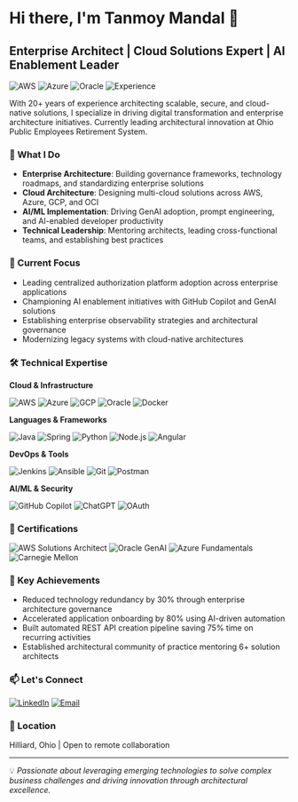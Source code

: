 # Hi there, I'm Tanmoy Mandal 👋

## Enterprise Architect | Cloud Solutions Expert | AI Enablement Leader

![AWS](https://img.shields.io/badge/AWS-Certified-FF9900?style=flat&logo=amazon-aws&logoColor=white)
![Azure](https://img.shields.io/badge/Azure-Certified-0078D4?style=flat&logo=microsoft-azure&logoColor=white)
![Oracle](https://img.shields.io/badge/OCI-GenAI_Certified-F80000?style=flat&logo=oracle&logoColor=white)
![Experience](https://img.shields.io/badge/Experience-20%2B_Years-brightgreen?style=flat)

With 20+ years of experience architecting scalable, secure, and cloud-native solutions, I specialize in driving digital transformation and enterprise architecture initiatives. Currently leading architectural innovation at Ohio Public Employees Retirement System.

### 🚀 What I Do

- **Enterprise Architecture**: Building governance frameworks, technology roadmaps, and standardizing enterprise solutions
- **Cloud Architecture**: Designing multi-cloud solutions across AWS, Azure, GCP, and OCI
- **AI/ML Implementation**: Driving GenAI adoption, prompt engineering, and AI-enabled developer productivity
- **Technical Leadership**: Mentoring architects, leading cross-functional teams, and establishing best practices

### 💼 Current Focus

- Leading centralized authorization platform adoption across enterprise applications
- Championing AI enablement initiatives with GitHub Copilot and GenAI solutions
- Establishing enterprise observability strategies and architectural governance
- Modernizing legacy systems with cloud-native architectures

### 🛠️ Technical Expertise

**Cloud & Infrastructure**

![AWS](https://img.shields.io/badge/AWS-232F3E?style=for-the-badge&logo=amazon-aws&logoColor=white)
![Azure](https://img.shields.io/badge/Azure-0078D4?style=for-the-badge&logo=microsoft-azure&logoColor=white)
![GCP](https://img.shields.io/badge/GCP-4285F4?style=for-the-badge&logo=google-cloud&logoColor=white)
![Oracle](https://img.shields.io/badge/Oracle_Cloud-F80000?style=for-the-badge&logo=oracle&logoColor=white)
![Docker](https://img.shields.io/badge/Docker-2496ED?style=for-the-badge&logo=docker&logoColor=white)

**Languages & Frameworks**

![Java](https://img.shields.io/badge/Java_21-ED8B00?style=for-the-badge&logo=openjdk&logoColor=white)
![Spring](https://img.shields.io/badge/Spring_Boot-6DB33F?style=for-the-badge&logo=spring&logoColor=white)
![Python](https://img.shields.io/badge/Python-3776AB?style=for-the-badge&logo=python&logoColor=white)
![Node.js](https://img.shields.io/badge/Node.js-339933?style=for-the-badge&logo=nodedotjs&logoColor=white)
![Angular](https://img.shields.io/badge/Angular-DD0031?style=for-the-badge&logo=angular&logoColor=white)

**DevOps & Tools**

![Jenkins](https://img.shields.io/badge/Jenkins-D24939?style=for-the-badge&logo=jenkins&logoColor=white)
![Ansible](https://img.shields.io/badge/Ansible-EE0000?style=for-the-badge&logo=ansible&logoColor=white)
![Git](https://img.shields.io/badge/Git-F05032?style=for-the-badge&logo=git&logoColor=white)
![Postman](https://img.shields.io/badge/Postman-FF6C37?style=for-the-badge&logo=postman&logoColor=white)

**AI/ML & Security**

![GitHub Copilot](https://img.shields.io/badge/GitHub_Copilot-000000?style=for-the-badge&logo=github&logoColor=white)
![ChatGPT](https://img.shields.io/badge/Generative_AI-74aa9c?style=for-the-badge&logo=openai&logoColor=white)
![OAuth](https://img.shields.io/badge/OAuth-2.0-3C873A?style=for-the-badge&logo=auth0&logoColor=white)

### 📜 Certifications

![AWS Solutions Architect](https://img.shields.io/badge/AWS-Solutions_Architect-FF9900?style=for-the-badge&logo=amazon-aws&logoColor=white)
![Oracle GenAI](https://img.shields.io/badge/Oracle-GenAI_Professional-F80000?style=for-the-badge&logo=oracle&logoColor=white)
![Azure Fundamentals](https://img.shields.io/badge/Azure-Fundamentals-0078D4?style=for-the-badge&logo=microsoft-azure&logoColor=white)
![Carnegie Mellon](https://img.shields.io/badge/CMU-Secure_Coding-C41E3A?style=for-the-badge&logo=security&logoColor=white)

### 🎯 Key Achievements

- Reduced technology redundancy by 30% through enterprise architecture governance
- Accelerated application onboarding by 80% using AI-driven automation
- Built automated REST API creation pipeline saving 75% time on recurring activities
- Established architectural community of practice mentoring 6+ solution architects

### 📫 Let's Connect

[![LinkedIn](https://img.shields.io/badge/LinkedIn-0077B5?style=for-the-badge&logo=linkedin&logoColor=white)](https://linkedin.com/in/tanmoy-mandal-5615321b)
[![Email](https://img.shields.io/badge/Email-D14836?style=for-the-badge&logo=gmail&logoColor=white)](mailto:mandal.tanmoy@outlook.com)

### 📍 Location

Hilliard, Ohio | Open to remote collaboration

---

💡 *Passionate about leveraging emerging technologies to solve complex business challenges and driving innovation through architectural excellence.*
